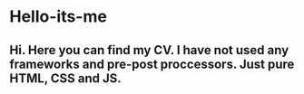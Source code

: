 # Hello-its-me
## Hi. Here you can find my CV. I have not used any frameworks and pre-post proccessors. Just pure HTML, CSS and JS.
